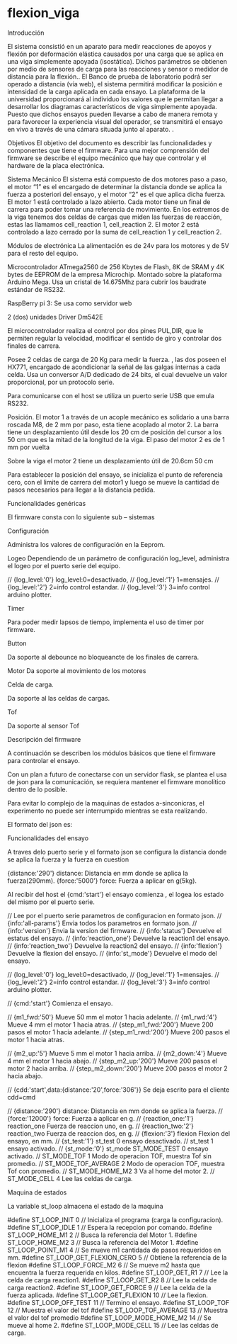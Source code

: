 # flexion_viga

Introducción 

El sistema consistió en un aparato para medir reacciones de apoyos y flexión por deformación elástica causados por una carga que se aplica en una viga simplemente apoyada (isostática). Dichos parámetros se obtienen por medio de sensores de carga para las reacciones y  sensor o medidor  de distancia para la flexión..
El Banco de prueba de laboratorio podrá ser operado a distancia (vía web), el sistema permitirá modificar la posición e intensidad de la carga aplicada en cada ensayo. 
La plataforma de la universidad proporcionará al individuo los valores que le permitan llegar a desarrollar los diagramas característicos de viga simplemente apoyada.
Puesto que dichos ensayos pueden llevarse a cabo de manera remota y para favorecer la experiencia visual del operador, se transmitirá el ensayo en vivo a través de una cámara situada junto al aparato.
.



Objetivos
El objetivo del documento es describir las funcionalidades y componentes que tiene el
firmware.
Para una mejor comprensión del firmware se describe el equipo mecánico que hay que
controlar y el hardware de la placa electrónica.

Sistema Mecánico
El sistema está compuesto  de dos motores paso a paso, el motor “1” es el encargado de determinar la distancia  donde se aplica la fuerza a posteriori del ensayo, y el motor “2” es el que aplica dicha fuerza.
El motor 1  está controlado a lazo abierto.
Cada motor tiene un final de carrera para poder tomar una referencia de movimiento.
En los extremos de la viga tenemos dos celdas de cargas que miden las fuerzas de reacción, estas las llamamos   cell_reaction 1, cell_reaction 2.
El motor 2 está controlado a lazo cerrado por la suma de  cell_reaction 1 y cell_reaction 2.

 
Módulos de electrónica
La alimentación es de 24v  para los motores y de 5V para el resto del equipo.

Microcontrolador ATmega2560 de 256 Kbytes de Flash, 8K de SRAM y 4K bytes de EEPROM de la empresa Microchip. Montado sobre la plataforma Arduino Mega. Usa un cristal de 14.675Mhz para cubrir los baudrate estándar de RS232.

RaspBerry pi 3: Se usa como servidor web 

2 (dos) unidades  Driver Dm542E 


El microcontrolador realiza el control por dos pines PUL,DIR,  que le permiten regular la velocidad, modificar el sentido de giro y controlar dos finales de carrera. 


Posee 2 celdas de carga de 20 Kg para medir la fuerza. , las dos poseen el HX771, encargado de acondicionar la señal de las galgas internas a cada celda. Usa un conversor A/D dedicado de 24 bits, el cual devuelve un valor proporcional,  por un protocolo serie.

Para comunicarse con el host se utiliza un puerto serie USB que emula  RS232.

Posición.
El motor 1 a través de un acople mecánico es solidario a una barra roscada M8, de 2 mm por paso, esta tiene acoplado al motor 2. La barra tiene un desplazamiento útil desde los 20 cm de posición del cursor a los 50 cm que es la mitad de la longitud de la viga. El paso del motor 2 es de 1 mm  por vuelta

 Sobre la viga el motor 2  tiene un desplazamiento útil de 20.6cm 50 cm
 

Para establecer la posición del ensayo, se inicializa el punto de referencia cero, con el limite de carrera del motor1 y luego se mueve la cantidad de pasos necesarios para llegar a la distancia pedida.



 Funcionalidades genéricas

El firmware consta con lo siguiente sub – sistemas 

Configuración

Administra los valores de configuración en la Eeprom.


Logeo
Dependiendo de un parámetro  de configuración  log_level, administra el logeo por el puerto serie del equipo. 

// {log_level:'0'}       log_level:0=desactivado,
// {log_level:'1'}                 1=mensajes.
// {log_level:'2'}                 2=info control estandar.
// {log_level:'3'}                 3=info control arduino plotter.


Timer

Para poder medir lapsos de tiempo, implementa el uso de timer por firmware.

Button 

Da soporte al debounce no bloqueancte de los finales de carrera.

Motor
Da soporte al movimiento de los motores 

Celda de carga.

Da soporte al las celdas de cargas.

Tof

Da soporte al sensor Tof

Descripción del firmware

A continuación se describen los módulos básicos que tiene el firmware para controlar el ensayo. 

Con un plan a futuro de conectarse con un servidor flask, se plantea el usa de json para la comunicación, se requiera mantener el firmware monolítico dentro de lo posible. 

Para evitar lo complejo de la maquinas de estados a-sinconicras, el experimento no puede ser interrumpido mientras se esta realizando.

El formato del json es:


Funcionalidades del ensayo

A traves delo puerto serie y el formato json se configura la distancia donde se aplica la fuerza y la fuerza en cuestion 

{distance:'290'}      distance: Distancia en mm donde se aplica la fuerza(290mm).
{force:'5000'}        force: Fuerza a aplicar en g(5kg).



Al recibir del host el {cmd:'start'} el ensayo comienza , el logea los estado del mismo por el puerto serie.

// Lee por el puerto serie parametros de configuracion en formato json.
// {info:'all-params'}   Envia todos los parametros en formato json.
// {info:'version'}      Envia  la version del firmware.
// {info:'status'}       Devuelve el estatus del ensayo.
// {info:'reaction_one'}    Devuelve la reaction1 del ensayo.
// {info:'reaction_two'}    Devuelve la reaction2 del ensayo.
// {info:'flexion'}      Devuelve la flexion del ensayo.
// {info:'st_mode'}      Devuelve el modo del ensayo.


// {log_level:'0'}       log_level:0=desactivado,
// {log_level:'1'}                 1=mensajes.
// {log_level:'2'}                 2=info control estandar.
// {log_level:'3'}                 3=info control arduino plotter.

// {cmd:'start'}       Comienza el ensayo.

// {m1_fwd:'50'}           Mueve 50 mm el motor 1 hacia adelante.
// {m1_rwd:'4'}            Mueve 4 mm el motor 1 hacia atras.
// {step_m1_fwd:'200'}     Mueve 200 pasos el motor 1 hacia adelante.
// {step_m1_rwd:'200'}     Mueve 200 pasos el motor 1 hacia atras.


// {m2_up:'5'}              Mueve 5 mm el motor 1 hacia arriba.
// {m2_down:'4'}            Mueve 4 mm el motor 1 hacia abajo.
// {step_m2_up:'200'}       Mueve 200 pasos el motor 2 hacia arriba.
// {step_m2_down:'200'}     Mueve 200 pasos el motor 2 hacia abajo.

// {cdd:'start',data:{distance:'20',force:'306'}}  Se deja escrito para el cliente cdd=cmd


// {distance:'290'}      distance:     Distancia en mm donde se aplica la fuerza.
// {force:'12000'}       force:        Fuerza a aplicar en g.
// {reaction_one:'1'}    reaction_one  Fuerza de reaccion uno, en g.
// {reaction_two:'2'}    reaction_two  Fuerza de reaccion dos, en g.
// {flexion:'3'}         flexion       Flexion del ensayo, en mm.
// {st_test:'1'}         st_test       0 ensayo desactivado. 
//                       st_test       1 ensayo activado. 
// {st_mode:'0'}         st_mode       ST_MODE_TEST                    0  ensayo activado.
//                                     ST_MODE_TOF                     1  Modo de operacion TOF, muestra Tof sin promedio.
//                                     ST_MODE_TOF_AVERAGE             2  Modo de operacion TOF, muestra Tof con promedio.
//                                     ST_MODE_HOME_M2                 3  Va al home del motor 2. 
//                                     ST_MODE_CELL                    4  Lee las celdas de carga.

Maquina de estados 


La variable st_loop almacena el estado de la maquina


#define ST_LOOP_INIT                    0     // Inicializa el programa (carga la configuracion).
#define ST_LOOP_IDLE                    1     // Espera la recepcion por comando.
#define ST_LOOP_HOME_M1                 2     // Busca la referencia del Motor 1.
#define ST_LOOP_HOME_M2                 3     // Busca la referencia del Motor 1.
#define ST_LOOP_POINT_M1                4     // Se mueve m1 cantidada de pasos requeridos en mm.
#define ST_LOOP_GET_FLEXION_CERO        5     // Obtiene la referencia de la flexion
#define ST_LOOP_FORCE_M2                6     // Se mueve m2 hasta que encuentra la fuerza requerida en kilos.
#define ST_LOOP_GET_R1                  7     // Lee la celda de carga reaction1. 
#define ST_LOOP_GET_R2                  8     // Lee la celda de carga reaction2. 
#define ST_LOOP_GET_FORCE               9     // Lee la celda de la fuerza aplicada.
#define ST_LOOP_GET_FLEXION             10    // Lee la flexion. 
#define ST_LOOP_OFF_TEST                11    // Termino el ensayo.
#define ST_LOOP_TOF                     12    // Muestra el valor del tof
#define ST_LOOP_TOF_AVERAGE             13    // Muestra el valor del tof promedio 
#define ST_LOOP_MODE_HOME_M2            14    // Se mueve al home 2.
#define ST_LOOP_MODE_CELL               15    // Lee las celdas de carga.





